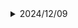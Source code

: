 <details>
  <summary>2024/12/09</summary>
<ul> <li><strong>文法</strong> <ul> <li>意思：...</li> <li>列子：...</li> </ul> </li> <li><strong>惯用语</strong> <ul> <li>....</li> </ul> </li> <li><strong>其他</strong> <ul> <li>....</li> </ul> </li> </ul>
</details>
